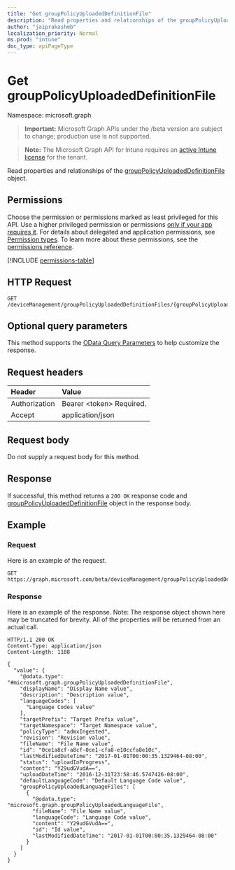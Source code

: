 ```yaml
---
title: "Get groupPolicyUploadedDefinitionFile"
description: "Read properties and relationships of the groupPolicyUploadedDefinitionFile object."
author: "jaiprakashmb"
localization_priority: Normal
ms.prod: "intune"
doc_type: apiPageType
---
```


# Get groupPolicyUploadedDefinitionFile

Namespace: microsoft.graph

> **Important:** Microsoft Graph APIs under the /beta version are subject to change; production use is not supported.

> **Note:** The Microsoft Graph API for Intune requires an [active Intune license](https://go.microsoft.com/fwlink/?linkid=839381) for the tenant.

Read properties and relationships of the [groupPolicyUploadedDefinitionFile](../resources/intune-grouppolicy-grouppolicyuploadeddefinitionfile.md) object.

## Permissions
Choose the permission or permissions marked as least privileged for this API. Use a higher privileged permission or permissions [only if your app requires it](/graph/permissions-overview#best-practices-for-using-microsoft-graph-permissions). For details about delegated and application permissions, see [Permission types](/graph/permissions-overview#permission-types). To learn more about these permissions, see the [permissions reference](/graph/permissions-reference).

<!-- { "blockType": "permissions", "name": "intune_grouppolicy_grouppolicyuploadeddefinitionfile_get" } -->
[!INCLUDE [permissions-table](../includes/permissions/intune-grouppolicy-grouppolicyuploadeddefinitionfile-get-permissions.md)]

## HTTP Request
<!-- {
  "blockType": "ignored"
}
-->
``` http
GET /deviceManagement/groupPolicyUploadedDefinitionFiles/{groupPolicyUploadedDefinitionFileId}
```

## Optional query parameters
This method supports the [OData Query Parameters](/graph/query-parameters) to help customize the response.

## Request headers
|Header|Value|
|:---|:---|
|Authorization|Bearer &lt;token&gt; Required.|
|Accept|application/json|

## Request body
Do not supply a request body for this method.

## Response
If successful, this method returns a `200 OK` response code and [groupPolicyUploadedDefinitionFile](../resources/intune-grouppolicy-grouppolicyuploadeddefinitionfile.md) object in the response body.

## Example

### Request
Here is an example of the request.
``` http
GET https://graph.microsoft.com/beta/deviceManagement/groupPolicyUploadedDefinitionFiles/{groupPolicyUploadedDefinitionFileId}
```

### Response
Here is an example of the response. Note: The response object shown here may be truncated for brevity. All of the properties will be returned from an actual call.
``` http
HTTP/1.1 200 OK
Content-Type: application/json
Content-Length: 1108

{
  "value": {
    "@odata.type": "#microsoft.graph.groupPolicyUploadedDefinitionFile",
    "displayName": "Display Name value",
    "description": "Description value",
    "languageCodes": [
      "Language Codes value"
    ],
    "targetPrefix": "Target Prefix value",
    "targetNamespace": "Target Namespace value",
    "policyType": "admxIngested",
    "revision": "Revision value",
    "fileName": "File Name value",
    "id": "0ce1a8cf-a8cf-0ce1-cfa8-e10ccfa8e10c",
    "lastModifiedDateTime": "2017-01-01T00:00:35.1329464-08:00",
    "status": "uploadInProgress",
    "content": "Y29udGVudA==",
    "uploadDateTime": "2016-12-31T23:58:46.5747426-08:00",
    "defaultLanguageCode": "Default Language Code value",
    "groupPolicyUploadedLanguageFiles": [
      {
        "@odata.type": "microsoft.graph.groupPolicyUploadedLanguageFile",
        "fileName": "File Name value",
        "languageCode": "Language Code value",
        "content": "Y29udGVudA==",
        "id": "Id value",
        "lastModifiedDateTime": "2017-01-01T00:00:35.1329464-08:00"
      }
    ]
  }
}
```
